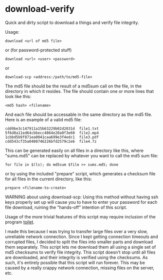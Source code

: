 download-verify
===============

Quick and dirty script to download a things and verify file integrity.

Usage:

	download <url of md5 file>

or (for password-protected stuff)

	download <url> <user> <password>

or

	download-scp <address:/path/to/md5-file>

The md5 file should be the result of a md5sum call on the file, in the directory in which it resides. The file should contain one or more lines that look like this:

	<md5 hash> <filename>

And each file should be accessable in the same directory as the md5 file. Here is an example of a valid md5 file:

	cdd9be3c147911a15b63229b02d2031d  file1.txt
	5f6d8a11ed64cbbecc4864e20a0f3e60  file2.mp4
	1cbbd5b9f871ea0041caa699e3f4edc1  file3.pdf
	cdd543cf35a0408746226bfd2579c2e6  file4.7z

This can be generated easily on all files in a directory like this, where "sums.md5" can be replaced by whatever you want to call the md5 sum file:

	for file in $(ls); do md5sum $file >> sums.md5; done

or by using the included "prepare" script, which generates a checksum file for all files in the current directory, like this:

	prepare <filename-to-create>

WARNING about using download-scp: Using this method without having ssh keys properly set up will cause you to have to enter your password for each file download, ruining the "hands-off" intention of this script.

Usage of the more trivial features of this script may require inclusion of the program <a href="http://caca.zoy.org/wiki/toilet">toilet</a>.

I made this because I was trying to transfer large files over a very slow, unreliable network connection. Since I kept getting connection timeouts and corrupted files, I decided to split the files into smaller parts and download them separately. This script lets me download them all using a single set of md5 checksums to verify file integrity. This script doesn't stop until all files are downloaded, and their integrity is verified using the checksums. As such, it's entirely possible that this script will run forever. This may be caused by a really crappy network connection, missing files on the server, etc.
